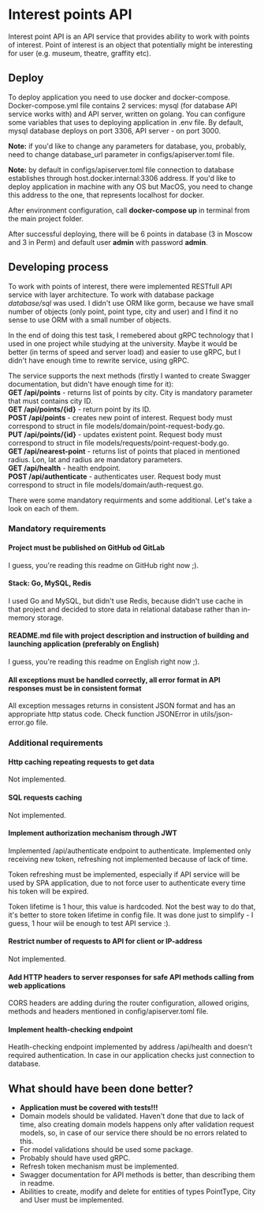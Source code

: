 # Interest points API
Interest point API is an API service that provides ability to work with points of interest. Point of interest is an object that potentially might be interesting for user (e.g. museum, theatre, graffity etc).

## Deploy
To deploy application you need to use docker and docker-compose. Docker-compose.yml file contains 2 services: mysql (for database API service works with) and API server, written on golang. You can configure some variables that uses to deploying application in .env file. By default, mysql database deploys on port 3306, API server - on port 3000.

**Note:** if you'd like to change any parameters for database, you, probably, need to change database_url parameter in configs/apiserver.toml file.

**Note:** by default in configs/apiserver.toml file connection to database establishes through host.docker.internal:3306 address. If you'd like to deploy application in machine with any OS but MacOS, you need to change this address to the one, that represents localhost for docker.

After environment configuration, call **docker-compose up** in terminal from the main project folder.

After successful deploying, there will be 6 points in database (3 in Moscow and 3 in Perm) and default user **admin** with password **admin**.

## Developing process
To work with points of interest, there were implemented RESTfull API service with layer architecture. To work with database package *database/sql* was used. I didn't use ORM like gorm, because we have small number of objects (only point, point type, city and user) and I find it no sense to use ORM with a small number of objects.

In the end of doing this test task, I remebered about gRPC technology that I used in one project while studying at the university. Maybe it would be better (in terms of speed and server load) and easier to use gRPC, but I didn't have enough time to rewrite service, using gRPC.

The service supports the next methods (firstly I wanted to create Swagger documentation, but didn't have enough time for it):  
**GET /api/points** - returns list of points by city. City is mandatory parameter that must contains city ID.  
**GET /api/points/{id}** - return point by its ID.  
**POST /api/points** - creates new point of interest. Request body must correspond to struct in file models/domain/point-request-body.go.  
**PUT /api/points/{id}** - updates existent point. Request body must correspond to struct in file models/requests/point-request-body.go.  
**GET /api/nearest-point** - returns list of points that placed in mentioned radius. Lon, lat and radius are mandatory parameters.  
**GET /api/health** - health endpoint.  
**POST /api/authenticate** - authenticates user. Request body must correspond to struct in file models/domain/auth-request.go.

There were some mandatory requirments and some additional. Let's take a look on each of them.

### Mandatory requirements
#### Project must be published on GitHub od GitLab
I guess, you're reading this readme on GitHub right now ;).

#### Stack: Go, MySQL, Redis
I used Go and MySQL, but didn't use Redis, because didn't use cache in that project and decided to store data in relational database rather than in-memory storage.

#### README.md file with project description and instruction of building and launching application (preferably on English)
I guess, you're reading this readme on English right now ;).

#### All exceptions must be handled correctly, all error format in API responses must be in consistent format
All exception messages returns in consistent JSON format and has an appropriate http status code. Check function JSONError in utils/json-error.go file. 

### Additional requirements
#### Http caching repeating requests to get data
Not implemented.

#### SQL requests caching
Not implemented.

#### Implement authorization mechanism through JWT
Implemented /api/authenticate endpoint to authenticate. Implemented only receiving new token, refreshing not implemented because of lack of time. 

Token refreshing must be implemented, especially if API service will be used by SPA application, due to not force user to authenticate every time his token will be expired.

Token lifetime is 1 hour, this value is hardcoded. Not the best way to do that, it's better to store token lifetime in config file. It was done just to simplify - I guess, 1 hour wiil be enough to test API service :).

#### Restrict number of requests to API for client or IP-address
Not implemented.

#### Add HTTP headers to server responses for safe API methods calling from web applications
CORS headers are adding during the router configuration, allowed origins, methods and headers mentioned in config/apiserver.toml file.

#### Implement health-checking endpoint
Heatlh-checking endpoint implemented by address /api/health and doesn't required authentication. In case in our application checks just connection to database.

## What should have been done better?
- **Application must be covered with tests!!!**
- Domain models should be validated. Haven't done that due to lack of time, also creating domain models happens only after validation request models, so, in case of our service there should be no errors related to this.
- For model validations should be used some package.
- Probably should have used gRPC.
- Refresh token mechanism must be implemented.
- Swagger documentation for API methods is better, than describing them in readme.
- Abilities to create, modify and delete for entities of types PointType, City and User must be implemented.